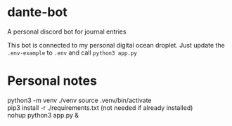 # dante-bot
A personal discord bot for journal entries

This bot is connected to my personal digital ocean droplet. Just update the `.env-example` to `.env` and call `python3 app.py`

# Personal notes

python3 -m venv ./venv
source .venv/bin/activate  
pip3 install -r ./requirements.txt (not needed if already installed)  
nohup python3 app.py &  
